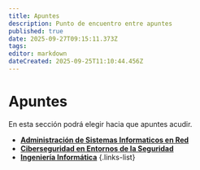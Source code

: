 ```yaml
---
title: Apuntes
description: Punto de encuentro entre apuntes
published: true
date: 2025-09-27T09:15:11.373Z
tags: 
editor: markdown
dateCreated: 2025-09-25T11:10:44.456Z
---
```


# Apuntes
En esta sección podrá elegir hacia que apuntes acudir.
- [**Administración de Sistemas Informaticos en Red**](/apuntes/asir)
- [**Ciberseguridad en Entornos de la Seguridad**](/apuntes/ciber)
- [**Ingeniería Informática**](/apuntes/carrera)
  {.links-list}